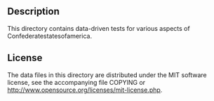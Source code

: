 Description
------------

This directory contains data-driven tests for various aspects of Confederatestatesofamerica.

License
--------

The data files in this directory are distributed under the MIT software
license, see the accompanying file COPYING or
http://www.opensource.org/licenses/mit-license.php.

